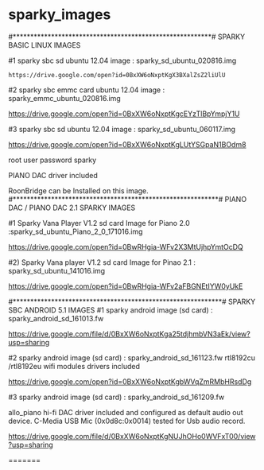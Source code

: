 # sparky_images
#*********************************************************#
 	SPARKY BASIC LINUX IMAGES

#1 sparky sbc sd ubuntu 12.04 image : sparky_sd_ubuntu_020816.img

	https://drive.google.com/open?id=0BxXW6oNxptKgX3BXalZsZ2liUlU

#2 sparky sbc emmc card ubuntu 12.04 image : sparky_emmc_ubuntu_020816.img

https://drive.google.com/open?id=0BxXW6oNxptKgcEYzTlBpYmpjY1U

#3 sparky sbc sd ubuntu 12.04 image : sparky_sd_ubuntu_060117.img

https://drive.google.com/open?id=0BxXW6oNxptKgLUtYSGpaN1BOdm8

root user password sparky

PIANO DAC driver included

RoonBridge can be Installed on this image.
#***********************************************************#
	 PIANO DAC / PIANO DAC 2.1 SPARKY IMAGES

#1 Sparky Vana Player V1.2 sd card Image for Piano 2.0  :sparky_sd_ubuntu_Piano_2_0_171016.img

https://drive.google.com/open?id=0BwRHgia-WFv2X3MtUjhpYmtOcDQ


#2) Sparky Vana player V1.2 sd card Image for Pinao 2.1 : sparky_sd_ubuntu_141016.img

https://drive.google.com/open?id=0BwRHgia-WFv2aFBGNEtIYW0yUkE


#************************************************************#
	SPARKY  SBC ANDROID 5.1 IMAGES
#1 sparky android image (sd card) : sparky_android_sd_161013.fw

https://drive.google.com/file/d/0BxXW6oNxptKga25tdjhmbVN3aEk/view?usp=sharing  

#2 sparky android image (sd card) : sparky_android_sd_161123.fw
rtl8192cu /rtl8192eu wifi modules drivers  included

https://drive.google.com/open?id=0BxXW6oNxptKgbWVqZmRMbHRsdDg

#3 sparky android image (sd card) : sparky_android_sd_161209.fw

allo_piano hi-fi DAC driver included and configured as default audio out device.
C-Media USB Mic (0x0d8c:0x0014) tested for Usb audio record.

https://drive.google.com/file/d/0BxXW6oNxptKgNUJhOHo0WVFxT00/view?usp=sharing


=======

